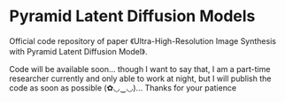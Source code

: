 # Pyramid Latent Diffusion Models
Official code repository of paper 《Ultra-High-Resolution Image Synthesis with Pyramid Latent Diffusion Model》.

Code will be available soon... though I want to say that, I am a part-time researcher currently and only able to work at night, but I will publish the code as soon as possible (✿◡‿◡)... Thanks for your patience
